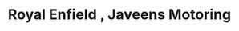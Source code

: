 ---
title: "Royal Enfield , Javeens Motoring"
url: /kottayam/royal-enfield-javeens-motoring/
shop: motorcycle
---